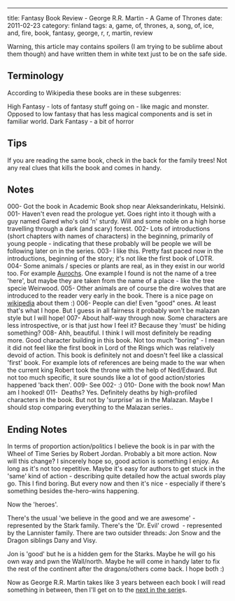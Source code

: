 ---
title: Fantasy Book Review - George R.R. Martin - A Game of Thrones
date: 2011-02-23
category: finland
tags: a, game, of, thrones, a, song, of, ice, and, fire, book, fantasy, george, r, r, martin, review

Warning, this article may contains spoilers (I am trying to be sublime about them though) and have written them in white text just to be on the safe side.

## Terminology

According to Wikipedia these books are in these subgenres:

High Fantasy - lots of fantasy stuff going on - like magic and monster. Opposed to low fantasy that has less magical components and is set in familiar world. Dark Fantasy - a bit of horror

## Tips

If you are reading the same book, check in the back for the family trees! Not any real clues that kills the book and comes in handy.

## Notes

000- Got the book in Academic Book shop near Aleksanderinkatu, Helsinki. 001- Haven't even read the prologue yet. Goes right into it though with a guy named Gared who's old 'n' sturdy. Will and some noble on a high horse travelling through a dark (and scary) forest. 002- Lots of introductions (short chapters with names of characters) in the beginning, primarily of young people - indicating that these probably will be people we will be following later on in the series. 003- I like this. Pretty fast paced now in the introductions, beginning of the story; it's not like the first book of LOTR. 004- Some animals / species or plants are real, as in they exist in our world too. For example [Aurochs](http://en.wikipedia.org/wiki/Aurochs "aurochs"). One example I found is not the name of a tree 'here', but maybe they are taken from the name of a place - like the tree specie Weirwood. 005- Other animals are of course the dire wolves that are introduced to the reader very early in the book. There is a nice page on [wikipedia](http://en.wikipedia.org/wiki/Dire_Wolf "dire wolf wikipedia") about them :) 006- People can die! Even "good" ones. At least that's what I hope. But I guess in all fairness it probably won't be malazan style but I will hope! 007- About half-way through now. Some characters are less introspective, or is that just how I feel it? Because they 'must' be hiding something? 008- Ahh, beautiful. I think I will most definitely be reading more. Good character building in this book. Not too much "boring" - I mean it did not feel like the first book in Lord of the Rings which was relatively devoid of action. This book is definitely not and doesn't feel like a classical 'first' book. For example lots of references are being made to the war when the current king Robert took the throne with the help of Ned/Edward. But not too much specific, it sure sounds like a lot of good action/stories happened 'back then'. 009- See 002- :) 010- Done with the book now! Man am I hooked! 011-  Deaths? Yes. Definitely deaths by high-profiled characters in the book. But not by 'surprise' as in the Malazan. Maybe I should stop comparing everything to the Malazan series..

## Ending Notes

In terms of proportion action/politics I believe the book is in par with the Wheel of Time Series by Robert Jordan. Probably a bit more action. Now will this change? I sincerely hope so, good action is something I enjoy. As long as it's not too repetitive. Maybe it's easy for authors to get stuck in the 'same' kind of action - describing quite detailed how the actual swords play go. This I find boring. But every now and then it's nice - especially if there's something besides the-hero-wins happening.

Now the 'heroes'.

There's the usual 'we believe in the good and we are awesome' - represented by the Stark family. There's the 'Dr. Evil' crowd  - represented by the Lannister family. There are two outsider threads: Jon Snow and the Dragon siblings Dany and Visy.

Jon is 'good' but he is a hidden gem for the Starks. Maybe he will go his own way and pwn the Wall/north. Maybe he will come in handy later to fix the rest of the continent after the dragons/others come back. I hope both :)

Now as George R.R. Martin takes like 3 years between each book I will read something in between, then I'll get on to the [next in the serie](http://en.wikipedia.org/wiki/A_Clash_of_Kings "clash of kings - wikipedia")s.
